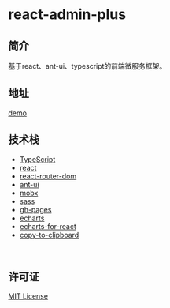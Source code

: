 # react-admin-plus

## 简介

基于react、ant-ui、typescript的前端微服务框架。

## 地址

<a href="https://www.liuguisheng.vip/react-admin-plus/#/login" target="blank">demo</a>

## 技术栈
 - [TypeScript](https://www.tslang.cn/docs/home.html)
 - [react](https://zh-hans.reactjs.org/)
 - [react-router-dom](https://github.com/ReactTraining/react-router/tree/master/packages/react-router-dom)
 - [ant-ui](https://ant.design/index-cn)
 - [mobx](https://mobx.js.org/README.html)
 - [sass](https://www.sass.hk/docs/)
 - [gh-pages](https://pages.github.com/)
 - [echarts](https://echarts.apache.org/zh/index.html)
 - [echarts-for-react](https://www.npmjs.com/package/echarts-for-react)
 - [copy-to-clipboard](https://www.npmjs.com/package/copy-to-clipboard)

<br/>

## 许可证

[MIT License](https://github.com/qisi007/react-admin-plus/blob/master/LICENSE)




